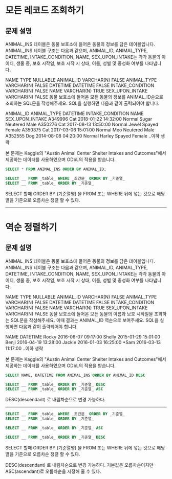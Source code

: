 # 모든 레코드 조회하기
## 문제 설명
ANIMAL_INS 테이블은 동물 보호소에 들어온 동물의 정보를 담은 테이블입니다. ANIMAL_INS 테이블 구조는 다음과 같으며, ANIMAL_ID, ANIMAL_TYPE, DATETIME, INTAKE_CONDITION, NAME, SEX_UPON_INTAKE는 각각 동물의 아이디, 생물 종, 보호 시작일, 보호 시작 시 상태, 이름, 성별 및 중성화 여부를 나타냅니다.

NAME	TYPE	NULLABLE
ANIMAL_ID	VARCHAR(N)	FALSE
ANIMAL_TYPE	VARCHAR(N)	FALSE
DATETIME	DATETIME	FALSE
INTAKE_CONDITION	VARCHAR(N)	FALSE
NAME	VARCHAR(N)	TRUE
SEX_UPON_INTAKE	VARCHAR(N)	FALSE
동물 보호소에 들어온 모든 동물의 정보를 ANIMAL_ID순으로 조회하는 SQL문을 작성해주세요. SQL을 실행하면 다음과 같이 출력되어야 합니다.

ANIMAL_ID	ANIMAL_TYPE	DATETIME	INTAKE_CONDITION	NAME	SEX_UPON_INTAKE
A349996	Cat	2018-01-22 14:32:00	Normal	Sugar	Neutered Male
A350276	Cat	2017-08-13 13:50:00	Normal	Jewel	Spayed Female
A350375	Cat	2017-03-06 15:01:00	Normal	Meo	Neutered Male
A352555	Dog	2014-08-08 04:20:00	Normal	Harley	Spayed Female
..이하 생략

본 문제는 Kaggle의 "Austin Animal Center Shelter Intakes and Outcomes"에서 제공하는 데이터를 사용하였으며 ODbL의 적용을 받습니다.


```sql
SELECT * FROM ANIMAL_INS ORDER BY ANIMAL_ID;
```
```sql
SELECT __ FROM _table_ WHERE _조건문_ ORDER BY _기준열_
SELECT __ FROM _table_ ORDER BY _기준열_
```
SELECT 할때 ORDER BY (기준열명) 을 FROM 또는 WHERE 뒤에 넣는 것으로 해당 열을 기준으로 오름차순 정렬 할 수 있다.



****

# 역순 정렬하기
## 문제 설명
ANIMAL_INS 테이블은 동물 보호소에 들어온 동물의 정보를 담은 테이블입니다. ANIMAL_INS 테이블 구조는 다음과 같으며, ANIMAL_ID, ANIMAL_TYPE, DATETIME, INTAKE_CONDITION, NAME, SEX_UPON_INTAKE는 각각 동물의 아이디, 생물 종, 보호 시작일, 보호 시작 시 상태, 이름, 성별 및 중성화 여부를 나타냅니다.

NAME	TYPE	NULLABLE
ANIMAL_ID	VARCHAR(N)	FALSE
ANIMAL_TYPE	VARCHAR(N)	FALSE
DATETIME	DATETIME	FALSE
INTAKE_CONDITION	VARCHAR(N)	FALSE
NAME	VARCHAR(N)	TRUE
SEX_UPON_INTAKE	VARCHAR(N)	FALSE
동물 보호소에 들어온 모든 동물의 이름과 보호 시작일을 조회하는 SQL문을 작성해주세요. 이때 결과는 ANIMAL_ID 역순으로 보여주세요. SQL을 실행하면 다음과 같이 출력되어야 합니다.

NAME	DATETIME
Rocky	2016-06-07 09:17:00
Shelly	2015-01-29 15:01:00
Benji	2016-04-19 13:28:00
Jackie	2016-01-03 16:25:00
*Sam	2016-03-13 11:17:00
..이하 생략

본 문제는 Kaggle의 "Austin Animal Center Shelter Intakes and Outcomes"에서 제공하는 데이터를 사용하였으며 ODbL의 적용을 받습니다.


```sql
SELECT NAME, DATETIME FROM ANIMAL_INS ORDER BY ANIMAL_ID DESC
```

```sql
SELECT __ FROM _table_ ORDER BY _기준열_ DESC
SELECT __ FROM _table_ ORDER BY _기준열_ ASC
```



DESC(descendant) 로 내림차순으로 변경 가능하다. 





****
```sql
SELECT __ FROM _table_ WHERE _조건문_ ORDER BY _기준열_
SELECT __ FROM _table_ ORDER BY _기준열_

SELECT __ FROM _table_ ORDER BY _기준열_ ASC

SELECT __ FROM _table_ ORDER BY _기준열_ DESC
```
SELECT 할때 ORDER BY (기준열명) 을 FROM 또는 WHERE 뒤에 넣는 것으로 해당 열을 기준으로 오름차순 정렬 할 수 있다.

DESC(descendant) 로 내림차순으로 변경 가능하다. 
기본값은 오름차순이지만 ASC(ascendant)로 오름차순을 지정해 줄 수 있다.